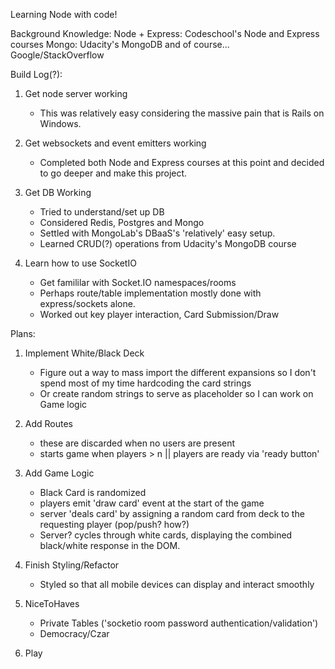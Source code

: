 Learning Node with code!

Background Knowledge:
Node + Express: Codeschool's Node and Express courses
Mongo: Udacity's MongoDB
and of course... Google/StackOverflow

Build Log(?):

1. Get node server working
	- This was relatively easy considering the massive pain that is Rails on Windows.

2. Get websockets and event emitters working
	- Completed both Node and Express courses at this point and decided to go deeper and make this project.
	
3. Get DB Working
	- Tried to understand/set up DB
	- Considered Redis, Postgres and Mongo
	- Settled with MongoLab's DBaaS's 'relatively' easy setup.
	- Learned CRUD(?) operations from Udacity's MongoDB course

4. Learn how to use SocketIO
	- Get famililar with Socket.IO namespaces/rooms
	- Perhaps route/table implementation mostly done with express/sockets alone.
	- Worked out key player interaction, Card Submission/Draw

Plans:

1. Implement White/Black Deck
	- Figure out a way to mass import the different expansions so I don't spend most of my time hardcoding the card strings
	- Or create random strings to serve as placeholder so I can work on Game logic

2. Add Routes
	- these are discarded when no users are present
	- starts game when players > n || players are ready via 'ready button'

3. Add Game Logic
	- Black Card is randomized
	- players emit 'draw card' event at the start of the game
	- server 'deals card' by assigning a random card from deck to the requesting player (pop/push? how?)
	- Server? cycles through white cards, displaying the combined black/white response in the DOM.

4. Finish Styling/Refactor
	- Styled so that all mobile devices can display and interact smoothly

5. NiceToHaves
	- Private Tables ('socketio room password authentication/validation')
	- Democracy/Czar

6. Play